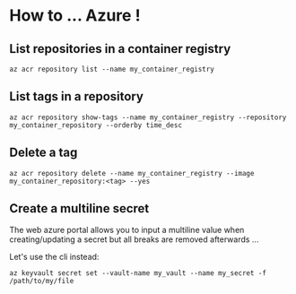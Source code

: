 # How to ... Azure !

## List repositories in a container registry

```
az acr repository list --name my_container_registry
```

## List tags in a repository

```
az acr repository show-tags --name my_container_registry --repository my_container_repository --orderby time_desc
```

## Delete a tag

```
az acr repository delete --name my_container_registry --image my_container_repository:<tag> --yes
```

## Create a multiline secret

The web azure portal allows you to input a multiline value when creating/updating a secret but all breaks are removed afterwards ...

Let's use the cli instead:

```
az keyvault secret set --vault-name my_vault --name my_secret -f /path/to/my/file
```
